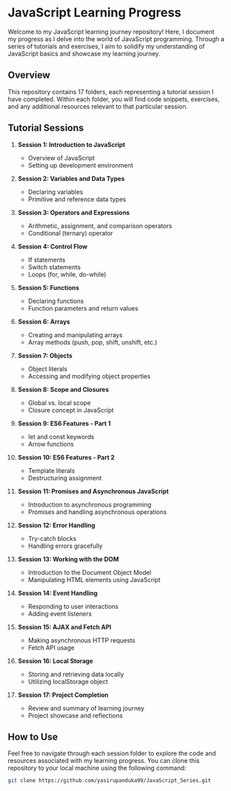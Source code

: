 # JavaScript Learning Progress

Welcome to my JavaScript learning journey repository! Here, I document my progress as I delve into the world of JavaScript programming. Through a series of tutorials and exercises, I aim to solidify my understanding of JavaScript basics and showcase my learning journey.

## Overview

This repository contains 17 folders, each representing a tutorial session I have completed. Within each folder, you will find code snippets, exercises, and any additional resources relevant to that particular session.

## Tutorial Sessions

1. **Session 1: Introduction to JavaScript**
   - Overview of JavaScript
   - Setting up development environment

2. **Session 2: Variables and Data Types**
   - Declaring variables
   - Primitive and reference data types

3. **Session 3: Operators and Expressions**
   - Arithmetic, assignment, and comparison operators
   - Conditional (ternary) operator

4. **Session 4: Control Flow**
   - If statements
   - Switch statements
   - Loops (for, while, do-while)

5. **Session 5: Functions**
   - Declaring functions
   - Function parameters and return values

6. **Session 6: Arrays**
   - Creating and manipulating arrays
   - Array methods (push, pop, shift, unshift, etc.)

7. **Session 7: Objects**
   - Object literals
   - Accessing and modifying object properties

8. **Session 8: Scope and Closures**
   - Global vs. local scope
   - Closure concept in JavaScript

9. **Session 9: ES6 Features - Part 1**
   - let and const keywords
   - Arrow functions

10. **Session 10: ES6 Features - Part 2**
    - Template literals
    - Destructuring assignment

11. **Session 11: Promises and Asynchronous JavaScript**
    - Introduction to asynchronous programming
    - Promises and handling asynchronous operations

12. **Session 12: Error Handling**
    - Try-catch blocks
    - Handling errors gracefully

13. **Session 13: Working with the DOM**
    - Introduction to the Document Object Model
    - Manipulating HTML elements using JavaScript

14. **Session 14: Event Handling**
    - Responding to user interactions
    - Adding event listeners

15. **Session 15: AJAX and Fetch API**
    - Making asynchronous HTTP requests
    - Fetch API usage

16. **Session 16: Local Storage**
    - Storing and retrieving data locally
    - Utilizing localStorage object

17. **Session 17: Project Completion**
    - Review and summary of learning journey
    - Project showcase and reflections

## How to Use

Feel free to navigate through each session folder to explore the code and resources associated with my learning progress. You can clone this repository to your local machine using the following command:

```bash
git clone https://github.com/yasirupanduka99/JavaScript_Series.git
